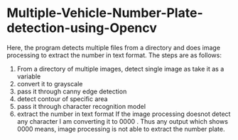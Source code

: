 # Multiple-Vehicle-Number-Plate-detection-using-Opencv
 Here, the program detects multiple files from a directory and does image processing to extract the number in text format.
 The steps are as follows:
 1. From a directory of multiple images, detect single image as take it as a variable
 2. convert it to grayscale
 3. pass it through canny edge detection
 4. detect contour of specific area
 5. pass it through character recognition model
 6. extract the number in text format
 If the image processing doesnot detect any character I am converting it to 0000 . Thus any output which shows 0000 means, image processing is not able to extract the number plate.
